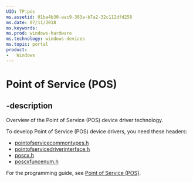```yaml
---
UID: TP:pos
ms.assetid: 01ba4b30-aac9-383a-b7a2-32c112dfd250
ms.date: 07/11/2018
ms.keywords: 
ms.prod: windows-hardware
ms.technology: windows-devices
ms.topic: portal
product:
-	Windows
---
```


# Point of Service (POS)

## -description

Overview of the Point of Service (POS) device driver technology.

To develop Point of Service (POS) device drivers, you need these headers:

 * [pointofservicecommontypes.h](..\pointofservicecommontypes\index.md)
 * [pointofservicedriverinterface.h](..\pointofservicedriverinterface\index.md)
 * [poscx.h](..\poscx\index.md)
 * [poscxfuncenum.h](..\poscxfuncenum\index.md)

For the programming guide, see [Point of Service (POS)](https://docs.microsoft.com/windows-hardware/drivers/pos).

